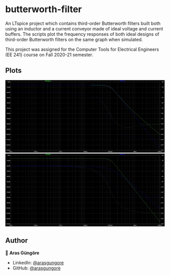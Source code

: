 # butterworth-filter

An LTspice project which contains third-order Butterworth filters built both using an inductor and a current conveyor made of ideal voltage and current buffers. The scripts plot the frequency responses of both ideal designs of third-order Butterworth filters on the same graph when simulated.

This project was assigned for the Computer Tools for Electrical Engineers (EE 241) course on Fall 2020-21 semester.



## Plots

<p align="left">
    <img alt="Plot" src="https://raw.githubusercontent.com/arasgungore/butterworth-filter/main/Plots/plot_1.jpg" width="800">
    <img alt="Plot" src="https://raw.githubusercontent.com/arasgungore/butterworth-filter/main/Plots/plot_2.jpg" width="800">
</p>



## Author

👤 **Aras Güngöre**

* LinkedIn: [@arasgungore](https://www.linkedin.com/in/arasgungore)
* GitHub: [@arasgungore](https://github.com/arasgungore)
